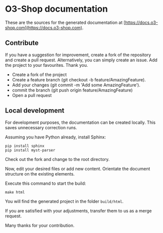 # O3-Shop documentation

These are the sources for the generated documentation at [https://docs.o3-shop.com](https://docs.o3-shop.com).

## Contribute

If you have a suggestion for improvement, create a fork of the repository and create a pull request. Alternatively, you can simply create an issue. Add the project to your favourites. Thank you.

- Create a fork of the project
- Create a feature branch (git checkout -b feature/AmazingFeature).
- Add your changes (git commit -m 'Add some AmazingFeature').
- commit the branch (git push origin feature/AmazingFeature)
- Open a pull request

## Local development

For development purposes, the documentation can be created locally. This saves unnecessary correction runs.

Assuming you have Python already, install Sphinx:

```
pip install sphinx
pip install myst-parser
```

Check out the fork and change to the root directory. 

Now, edit your desired files or add new content. Orientate the document structure on the existing elements.

Execute this command to start the build:

```
make html
```

You will find the generated project in the folder `build/html`.

If you are satisfied with your adjustments, transfer them to us as a merge request.

Many thanks for your contribution.
